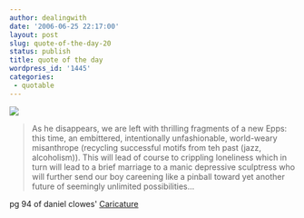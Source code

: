 ```yaml
---
author: dealingwith
date: '2006-06-25 22:17:00'
layout: post
slug: quote-of-the-day-20
status: publish
title: quote of the day
wordpress_id: '1445'
categories:
 - quotable
---
```


[![][1]][2]

> As he disappears, we are left with thrilling fragments of a new Epps: this
time, an embittered, intentionally unfashionable, world-weary misanthrope
(recycling successful motifs from teh past (jazz, alcoholism)). This will lead
of course to crippling loneliness which in turn will lead to a brief marriage
to a manic depressive sculptress who will further send our boy careening like
a pinball toward yet another future of seemingly unlimited possibilities...

pg 94 of daniel clowes' [Caricature][2]

   [1]: http://ec3.images-amazon.com/images/P/1560974583.01._SCTHUMBZZZ_.jpg

   [2]: http://www.amazon.com/gp/product/1560974583/sr=8-7/qid=1151292011/ref=sr_1_7/104-6781323-7043960?ie=UTF8

